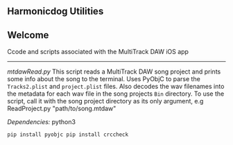 Harmonicdog Utilities
---------------------


## Welcome
Ccode and scripts associated with the MultiTrack DAW iOS app

***
*mtdawRead.py*
This script reads a MultiTrack DAW song project and prints some info about the song to the terminal. Uses PyObjC to parse the `Tracks2.plist` and `project.plist` files. Also decodes the wav filenames into the metadata for each wav file in the song projects `Bin` directory. To use the script, call it with the song project directory as its only argument, e.g
	ReadProject.py "path/to/song.mtdaw"

*Dependencies:*
python3

`
pip install pyobjc
pip install crccheck
`

